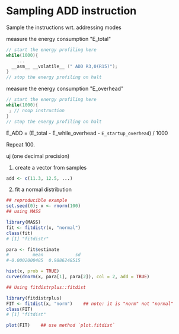 # Sampling ADD instruction

Sample the instructions wrt. addressing modes

measure the energy consumption "E_total"

```c
// start the energy profiling here 
while(1000){
    ...
  __asm__ __volatile__ (" ADD R3,0(R15)");
}
// stop the energy profiling on halt
```

measure the energy consumption "E_overhead"

```c
// start the energy profiling here 
while(1000){ 
 ; // noop instruction
}
// stop the energy profiling on halt
```

E_ADD = (E_total - E_while_overhead - `E_startup_overhead`) / 1000

Repeat 100.

uj (one decimal precision)

1. create a vector from samples

```r
add <- c(11.3, 12.5, ...)
```

2. fit a normal distribution

```r
## reproducible example
set.seed(0); x <- rnorm(100)
## using MASS

library(MASS)
fit <- fitdistr(x, "normal")
class(fit)
# [1] "fitdistr"

para <- fit$estimate
#         mean            sd 
#-0.0002000485  0.9886248515 

hist(x, prob = TRUE)
curve(dnorm(x, para[1], para[2]), col = 2, add = TRUE)

## Using fitdistrplus::fitdist

library(fitdistrplus)
FIT <- fitdist(x, "norm")    ## note: it is "norm" not "normal"
class(FIT)
# [1] "fitdist"

plot(FIT)    ## use method `plot.fitdist`
```